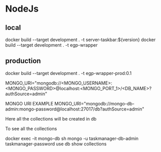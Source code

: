 # NodeJs

## local
docker build --target development . -t server-taskbar:${version}
docker build --target development . -t egp-wrapper

## production

docker build --target development . -t egp-wrapper-prod:0.1



MONGO_URI="mongodb://<MONGO_USERNAME>:<MONGO_PASSWORD>@localhost:<MONGO_PORT_1>/<DB_NAME>?authSource=admin"

MONGO URI EXAMPLE
MONGO_URI="mongodb://mongo-db-admin:mongo-password@localhost:27017/db?authSource=admin"

Here all the collections will be created in db

To see all the collections

docker exec -it mongo-db sh
mongo -u taskmanager-db-admin
taskmanager-password 
use db
show collections
